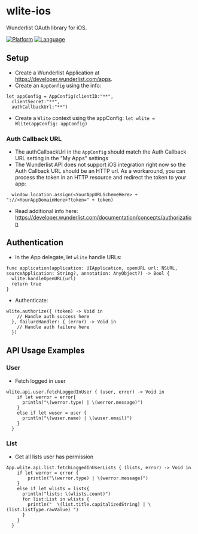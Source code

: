 wlite-ios
===========

Wunderlist OAuth library for iOS.

[![Platform](http://img.shields.io/badge/platform-ios-blue.svg?style=flat)](https://developer.apple.com/iphone/index.action) [![Language](http://img.shields.io/badge/language-swift-brightgreen.svg?style=flat
)](https://developer.apple.com/swift)

## Setup

* Create a Wunderlist Application at https://developer.wunderlist.com/apps. 
* Create an `AppConfig` using the info:
```
let appConfig = AppConfig(clientID:"**",
  clientSecret:"**",
  authCallbackUrl:"**")
```
* Create a `Wlite` context using the appConfig: `let wlite = Wlite(appConfig: appConfig)`

### Auth Callback URL
* The authCallbackUrl in the `AppConfig` should match the Auth Callback URL setting in the "My Apps" settings
* The Wunderlist API does not support iOS integration right now so the Auth Callback URL should be an HTTP url. As a workaround, you can process the token in an HTTP resource and redirect the token to your app:
```
  window.location.assign(<YourAppURLSchemeHere> + "://<YourAppDomainHere>?token=" + token)
```
* Read additional info here: https://developer.wunderlist.com/documentation/concepts/authorization

## Authentication

* In the App delegate, let `wlite` handle URLs:
```
func application(application: UIApplication, openURL url: NSURL, sourceApplication: String?, annotation: AnyObject?) -> Bool {
  wlite.handleOpenURL(url)
  return true
}
```
* Authenticate:
```
wlite.authorize({ (token) -> Void in
    // Handle auth success here
  }, failureHandler: { (error) -> Void in
    // Handle auth failure here
  })
```

## API Usage Examples

### User 

* Fetch logged in user
```
wlite.api.user.fetchLoggedInUser { (user, error) -> Void in
    if let werror = error{
      println("\(werror.type) | \(werror.message)")
    }
    else if let wuser = user {
      println("\(wuser.name) | \(wuser.email)")
    }
  }
```

### List

* Get all lists user has permission
```
App.wlite.api.list.fetchLoggedInUserLists { (lists, error) -> Void in
    if let werror = error {
        println("\(werror.type) | \(werror.message)")
    }
    else if let wlists = lists{
      println("lists: \(wlists.count)")
      for list:List in wlists {
        println("  \(list.title.capitalizedString) | \(list.listType.rawValue) ")
      }
    }
  }
```
